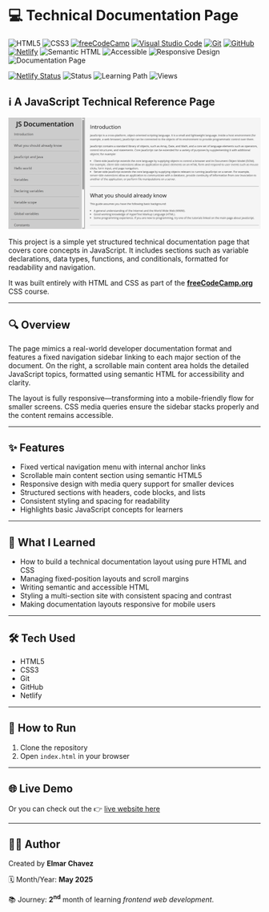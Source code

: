 # 💻 Technical Documentation Page

![HTML5](https://img.shields.io/badge/HTML5-E34F26?style=for-the-badge&logo=html5&logoColor=white)
![CSS3](https://img.shields.io/badge/CSS3-1572B6?style=for-the-badge&logo=css3&logoColor=white)
[![freeCodeCamp](https://img.shields.io/badge/freeCodeCamp-27273D?style=for-the-badge&logo=freecodecamp&logoColor=white)](https://www.freecodecamp.org/)
[![Visual Studio Code](https://img.shields.io/badge/VS%20Code-007ACC?style=for-the-badge&logo=visual-studio-code&logoColor=white)](https://code.visualstudio.com/)
[![Git](https://img.shields.io/badge/Git-F05032?style=for-the-badge&logo=git&logoColor=white)](https://git-scm.com/)
[![GitHub](https://img.shields.io/badge/GitHub-181717?style=for-the-badge&logo=github&logoColor=white)](https://github.com/)
[![Netlify](https://img.shields.io/badge/Netlify-00C7B7?style=for-the-badge&logo=netlify&logoColor=white)](https://www.netlify.com/)
![Semantic HTML](https://img.shields.io/badge/Semantic%20HTML-ff9800?style=for-the-badge)
![Accessible](https://img.shields.io/badge/Accessibility-A11Y-0052cc?style=for-the-badge)
![Responsive Design](https://img.shields.io/badge/Responsive%20Design-2196F3?style=for-the-badge&logo=responsive&logoColor=white)
![Documentation Page](https://img.shields.io/badge/Project-Type:Documentation-blue?style=for-the-badge)

[![Netlify Status](https://api.netlify.com/api/v1/badges/8f6c1d75-bed1-489e-b568-6d9582c8b99e/deploy-status)](https://technical-document-page-fcc-jiro.netlify.app/)
![Status](https://img.shields.io/badge/status-complete-brightgreen)
![Learning Path](https://img.shields.io/badge/learning%20path-month%202-blue)
![Views](https://visitor-badge.laobi.icu/badge?page_id=CodingWithJiro.freecodecamp-css-technical-document-page&left_text=repo%20views)

## ℹ️ A JavaScript Technical Reference Page

![Screenshot of the project](./screenshot.png)

This project is a simple yet structured technical documentation page that covers core concepts in JavaScript. It includes sections such as variable declarations, data types, functions, and conditionals, formatted for readability and navigation.

It was built entirely with HTML and CSS as part of the [**freeCodeCamp.org**](https://www.freecodecamp.org/learn/full-stack-developer/) CSS course.

---

## 🔍 Overview

The page mimics a real-world developer documentation format and features a fixed navigation sidebar linking to each major section of the document. On the right, a scrollable main content area holds the detailed JavaScript topics, formatted using semantic HTML for accessibility and clarity.

The layout is fully responsive—transforming into a mobile-friendly flow for smaller screens. CSS media queries ensure the sidebar stacks properly and the content remains accessible.

---

## ✨ Features

- Fixed vertical navigation menu with internal anchor links
- Scrollable main content section using semantic HTML5
- Responsive design with media query support for smaller devices
- Structured sections with headers, code blocks, and lists
- Consistent styling and spacing for readability
- Highlights basic JavaScript concepts for learners

---

## 🧠 What I Learned

- How to build a technical documentation layout using pure HTML and CSS
- Managing fixed-position layouts and scroll margins
- Writing semantic and accessible HTML
- Styling a multi-section site with consistent spacing and contrast
- Making documentation layouts responsive for mobile users

---

## 🛠️ Tech Used

- HTML5
- CSS3
- Git
- GitHub
- Netlify

---

## 🚀 How to Run

1. Clone the repository
2. Open `index.html` in your browser

---

## 🌐 Live Demo

Or you can check out the 👉 [live website here](https://technical-document-page-fcc-jiro.netlify.app/)

---

## 🧑‍💻 Author

Created by **Elmar Chavez**

🗓️ Month/Year: **May 2025**

📚 Journey: **2<sup>nd</sup>** month of learning _frontend web development_.
